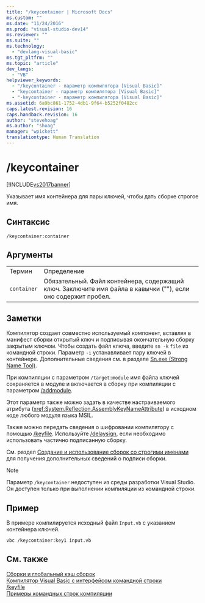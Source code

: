 ```yaml
---
title: "/keycontainer | Microsoft Docs"
ms.custom: ""
ms.date: "11/24/2016"
ms.prod: "visual-studio-dev14"
ms.reviewer: ""
ms.suite: ""
ms.technology: 
  - "devlang-visual-basic"
ms.tgt_pltfrm: ""
ms.topic: "article"
dev_langs: 
  - "VB"
helpviewer_keywords: 
  - "/keycontainer - параметр компилятора [Visual Basic]"
  - "keycontainer - параметр компилятора [Visual Basic]"
  - "-keycontainer - параметр компилятора [Visual Basic]"
ms.assetid: 6a9bc861-1752-4db1-9f64-b5252f0482cc
caps.latest.revision: 16
caps.handback.revision: 16
author: "stevehoag"
ms.author: "shoag"
manager: "wpickett"
translationtype: Human Translation
---
```

# /keycontainer
[!INCLUDE[vs2017banner](../../../csharp/includes/vs2017banner.md)]

Указывает имя контейнера для пары ключей, чтобы дать сборке строгое имя.  
  
## Синтаксис  
  
```  
/keycontainer:container  
```  
  
## Аргументы  
  
|||  
|-|-|  
|Термин|Определение|  
|`container`|Обязательный.  Файл контейнера, содержащий ключ.  Заключите имя файла в кавычки \(""\), если оно содержит пробел.|  
  
## Заметки  
 Компилятор создает совместно используемый компонент, вставляя в манифест сборки открытый ключ и подписывая окончательную сборку закрытым ключом.  Чтобы создать файл ключа, введите `sn -k` `file` из командной строки.  Параметр `-i` устанавливает пару ключей в контейнере.  Дополнительные сведения см. в разделе [Sn.exe \(Strong Name Tool\)](../Topic/Sn.exe%20\(Strong%20Name%20Tool\).md).  
  
 При компиляции с параметром `/target:module` имя файла ключей сохраняется в модуле и включается в сборку при компиляции с параметром [\/addmodule](../../../visual-basic/reference/command-line-compiler/addmodule.md).  
  
 Этот параметр также можно задать в качестве настраиваемого атрибута \(<xref:System.Reflection.AssemblyKeyNameAttribute>\) в исходном коде любого модуля языка MSIL.  
  
 Также можно передать сведения о шифровании компилятору с помощью [\/keyfile](../../../visual-basic/reference/command-line-compiler/keyfile.md).  Используйте [\/delaysign](../../../visual-basic/reference/command-line-compiler/delaysign.md), если необходимо использовать частично подписанную сборку.  
  
 См. раздел [Создание и использование сборок со строгими именами](../Topic/Creating%20and%20Using%20Strong-Named%20Assemblies.md) для получения дополнительных сведений о подписи сборки.  
  
> [!NOTE]
>  Параметр `/keycontainer` недоступен из среды разработки Visual Studio. Он доступен только при выполнении компиляции из командной строки.  
  
## Пример  
 В примере компилируется исходный файл `Input.vb` с указанием контейнера ключей.  
  
```  
vbc /keycontainer:key1 input.vb  
```  
  
## См. также  
 [Сборки и глобальный кэш сборок](../Topic/Assemblies%20and%20the%20Global%20Assembly%20Cache%20\(C%23%20and%20Visual%20Basic\).md)   
 [Компилятор Visual Basic с интерфейсом командной строки](../../../visual-basic/reference/command-line-compiler/index.md)   
 [\/keyfile](../../../visual-basic/reference/command-line-compiler/keyfile.md)   
 [Примеры командных строк компиляции](../../../visual-basic/reference/command-line-compiler/sample-compilation-command-lines.md)